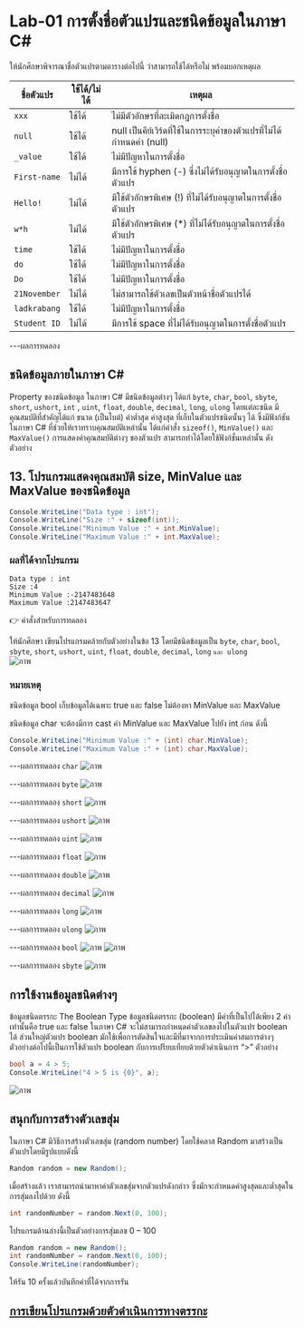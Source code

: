 # Lab-01 การตั้งชื่อตัวแปรและชนิดข้อมูลในภาษา C\#


 ให้นักศึกษาพิจารณาชื่อตัวแปรตามตารางต่อไปนี้ ว่าสามารถใช้ได้หรือไม่ พร้อมบอกเหตุผล

| ชื่อตัวแปร | ใช้ได้/ไม่ได้ | เหตุผล|
|--|--|--|
| `xxx`     | ใช้ได้ | ไม่มีตัวอักษรที่ละเมิดกฎการตั้งชื่อ |
| `null` | ใช้ได้ | null เป็นคีย์เวิร์ดที่ใช้ในการระบุค่าของตัวแปรที่ไม่ได้กำหนดค่า (null) |
| `_value` | ใช้ได้ | ไม่มีปัญหาในการตั้งชื่อ |
| `First-name`| ไม่ได้ | มีการใช้ hyphen (-) ซึ่งไม่ได้รับอนุญาตในการตั้งชื่อตัวแปร |
| `Hello!` | ไม่ได้ | มีใช้ตัวอักษรพิเศษ (!) ที่ไม่ได้รับอนุญาตในการตั้งชื่อตัวแปร |
| `w*h` | ไม่ได้| มีใช้ตัวอักษรพิเศษ (*) ที่ไม่ได้รับอนุญาตในการตั้งชื่อตัวแปร |
| `time` | ใช้ได้ | ไม่มีปัญหาในการตั้งชื่อ |
| `do` | ใช้ได้ | ไม่มีปัญหาในการตั้งชื่อ |
| `Do` | ใช้ได้ | ไม่มีปัญหาในการตั้งชื่อ |
| `21November`| ไม่ได้ | ไม่สามารถใช้ตัวเลขเป็นตัวหน้าชื่อตัวแปรได้ |
| `ladkrabang`| ใช้ได้ | ไม่มีปัญหาในการตั้งชื่อ |
| `Student ID`| ไม่ได้ | มีการใช้ space ที่ไม่ได้รับอนุญาตในการตั้งชื่อตัวแปร |


---ผลการทดลอง


## ชนิดข้อมูลภายในภาษา C\#

Property ของชนิดข้อมูล ในภาษา C# มีชนิดข้อมูลต่างๆ ได้แก่ `byte`, `char`, `bool`, `sbyte`, `short`, `ushort`, `int` , `uint`, `float`, `double`, `decimal`, `long`, `ulong` โดยแต่ละชนิด มีคุณสมบัติที่สำคัญได้แก่ ขนาด (เป็นไบต์) ค่าต่ำสุด ค่าสูงสุด ที่เก็บในตัวแปรชนิดนั้นๆ ได้ ซึ่งมีฟังก์ชันในภาษา C# ที่ช่วยให้เราทราบคุณสมบัติเหล่านั้น ได้แก่คำสั่ง `sizeof()`, `MinValue()` และ `MaxValue()` การแสดงค่าคุณสมบัติต่างๆ ของตัวแปร สามารถทำได้โดยใช้ฟังก์ชั่นเหล่านั้น ดังตัวอย่าง

## 13. โปรแกรมแสดงคุณสมบัติ size, MinValue และ MaxValue ของชนิดข้อมูล

```csharp
Console.WriteLine("Data type : int");
Console.WriteLine("Size :" + sizeof(int));
Console.WriteLine("Minimum Value :" + int.MinValue);
Console.WriteLine("Maximum Value :" + int.MaxValue);
```

### ผลที่ได้จากโปรแกรม

```text
Data type : int
Size :4
Minimum Value :-2147483648
Maximum Value :2147483647
```

👉 คำสั่งสำหรับการทดลอง  

ให้นักศึกษา เขียนโปรแกรมคล้ายกับตัวอย่างในข้อ 13 โดยมีชนิดข้อมูลเป็น `byte`, `char`, `bool`, `sbyte`, `short`, `ushort`, `uint`, `float`, `double`, `decimal`, `long` `และ ulong`  
![ภาพ](https://github.com/AnchisaPhetnoi/03376836-OOP-2566-Lab-01/assets/144197034/9fe79eea-90dd-4041-91b3-1a0c360518e3)

### หมายเหตุ

ชนิดข้อมูล bool เก็บข้อมูลได้เฉพาะ true และ false ไม่ต้องหา MinValue และ MaxValue

ชนิดข้อมูล char จะต้องมีการ cast ค่า MinValue และ MaxValue ไปยัง int ก่อน ดังนี้

```csharp
Console.WriteLine("Minimum Value :" + (int) char.MinValue);
Console.WriteLine("Maximum Value :" + (int) char.MaxValue);
```
---ผลการทดลอง `char`
![ภาพ](https://github.com/AnchisaPhetnoi/03376836-OOP-2566-Lab-01/assets/144197034/ae0e5a05-d95c-4bf3-aab6-741b24462c06)

---ผลการทดลอง `byte`
![ภาพ](https://github.com/AnchisaPhetnoi/03376836-OOP-2566-Lab-01/assets/144197034/8a8eedbb-9e8c-4cf6-9364-26ae807671f4)

---ผลการทดลอง `short`
 ![ภาพ](https://github.com/AnchisaPhetnoi/03376836-OOP-2566-Lab-01/assets/144197034/3fcba6b7-219b-4875-b1f1-f18de32c4e7f)


---ผลการทดลอง `ushort`
![ภาพ](https://github.com/AnchisaPhetnoi/03376836-OOP-2566-Lab-01/assets/144197034/f0812bb5-e4b9-4298-bcb8-d701f38df622)



 

---ผลการทดลอง `uint`
![ภาพ](https://github.com/AnchisaPhetnoi/03376836-OOP-2566-Lab-01/assets/144197034/ceab1985-199b-4d55-88d7-24a586b37b6e)

 

---ผลการทดลอง `float`
 ![ภาพ](https://github.com/AnchisaPhetnoi/03376836-OOP-2566-Lab-01/assets/144197034/e1f7521b-37dd-4b98-a2af-70827ecf1da9)


---ผลการทดลอง `double`
 ![ภาพ](https://github.com/AnchisaPhetnoi/03376836-OOP-2566-Lab-01/assets/144197034/6ed88a33-f0b8-4405-8718-bfcab3ad6f6e)

---ผลการทดลอง `decimal`
 ![ภาพ](https://github.com/AnchisaPhetnoi/03376836-OOP-2566-Lab-01/assets/144197034/dc2f96a9-ba64-4873-a6e9-18171336fefa)

---ผลการทดลอง `long`
![ภาพ](https://github.com/AnchisaPhetnoi/03376836-OOP-2566-Lab-01/assets/144197034/a99a01ea-8502-4190-8584-5167f64829da)


---ผลการทดลอง `ulong`
![ภาพ](https://github.com/AnchisaPhetnoi/03376836-OOP-2566-Lab-01/assets/144197034/e56424ab-9033-4ebe-9060-e0e23372df9d)


---ผลการทดลอง `bool`
![ภาพ](https://github.com/AnchisaPhetnoi/03376836-OOP-2566-Lab-01/assets/144197034/fbebd3f2-6397-49f9-a4b8-898936bacf1b)
![ภาพ](https://github.com/AnchisaPhetnoi/03376836-OOP-2566-Lab-01/assets/144197034/3f692bef-d6d3-435c-9c54-12db0194658f)


---ผลการทดลอง `sbyte`
![ภาพ](https://github.com/AnchisaPhetnoi/03376836-OOP-2566-Lab-01/assets/144197034/73f4cd83-b7a3-44a5-95d7-0c67069fdc0e)


## การใช้งานข้อมูลชนิดต่างๆ

ข้อมูลชนิดตรรกะ The Boolean Type
ข้อมูลชนิดตรรกะ (boolean) มีค่าที่เป็นไปได้เพียง 2 ค่าเท่านั้นคือ true และ false ในภาษา C# จะไม่สามารถกำหนดค่าตัวเลขลงไปในตัวแปร boolean ได้ ส่วนใหญ่ตัวแปร boolean มักใช้เพื่อการตัดสินใจและมีที่มาจากการประเมินค่าสมการต่างๆ ตัวอย่างต่อไปนี้เป็นการใช้ตัวแปร boolean กับการเปรียบเทียบด้วยตัวดำเนินการ “>”
ตัวอย่าง

```csharp
bool a = 4 > 5;
Console.WriteLine("4 > 5 is {0}", a);
```
![ภาพ](https://github.com/AnchisaPhetnoi/03376836-OOP-2566-Lab-01/assets/144197034/b1194a6a-8eec-4c2d-860c-0f752ba3a604)

## สนุกกับการสร้างตัวเลขสุ่ม

ในภาษา C# มีวิธีการสร้างตัวเลขสุ่ม (random number) โดยใช้คลาส Random มาสร้างเป็นตัวแปรโดยมีรูปแบบดังนี้

```csharp
Random random = new Random();
```

เมื่อสร้างแล้ว เราสามารถนำมาหาค่าตัวเลขสุ่มจากตัวแปรดังกล่าว ซึ่งมักจะกำหนดค่าสูงสุดและต่ำสุดในการสุ่มลงไปด้วย ดังนี้

```csharp
int randomNumber = random.Next(0, 100);
```

โปรแกรมด้านล่างนี้เป็นตัวอย่างการสุ่มเลข 0 – 100

```csharp
Random random = new Random();
int randomNumber = random.Next(0, 100);
Console.WriteLine(randomNumber);
```
 
ให้รัน 10 ครั้งแล้วบันทึกค่าที่ได้จากการรัน

## [การเขียนโปรแกรมด้วยตัวดำเนินการทางตรรกะ](./Lab-01-part-14.md)
